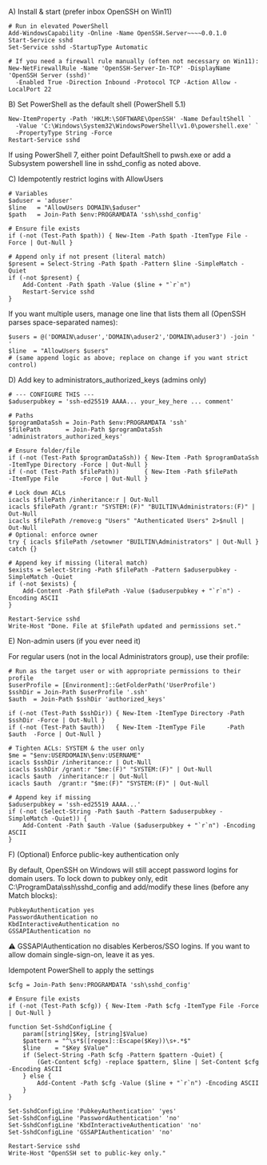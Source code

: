 A) Install & start (prefer inbox OpenSSH on Win11)

```
# Run in elevated PowerShell
Add-WindowsCapability -Online -Name OpenSSH.Server~~~~0.0.1.0
Start-Service sshd
Set-Service sshd -StartupType Automatic

# If you need a firewall rule manually (often not necessary on Win11):
New-NetFirewallRule -Name 'OpenSSH-Server-In-TCP' -DisplayName 'OpenSSH Server (sshd)'
  -Enabled True -Direction Inbound -Protocol TCP -Action Allow -LocalPort 22
```

B) Set PowerShell as the default shell (PowerShell 5.1)
```
New-ItemProperty -Path 'HKLM:\SOFTWARE\OpenSSH' -Name DefaultShell `
  -Value 'C:\Windows\System32\WindowsPowerShell\v1.0\powershell.exe' `
  -PropertyType String -Force
Restart-Service sshd
```

If using PowerShell 7, either point DefaultShell to pwsh.exe or add a Subsystem powershell line in sshd_config as noted above.

C) Idempotently restrict logins with AllowUsers
```
# Variables
$aduser = 'aduser'
$line   = "AllowUsers DOMAIN\$aduser"
$path   = Join-Path $env:PROGRAMDATA 'ssh\sshd_config'

# Ensure file exists
if (-not (Test-Path $path)) { New-Item -Path $path -ItemType File -Force | Out-Null }

# Append only if not present (literal match)
$present = Select-String -Path $path -Pattern $line -SimpleMatch -Quiet
if (-not $present) {
    Add-Content -Path $path -Value ($line + "`r`n")
    Restart-Service sshd
}
```

If you want multiple users, manage one line that lists them all (OpenSSH parses space-separated names):
```
$users = @('DOMAIN\aduser','DOMAIN\aduser2','DOMAIN\aduser3') -join ' '
$line  = "AllowUsers $users"
# (same append logic as above; replace on change if you want strict control)
```

D) Add key to administrators_authorized_keys (admins only)
```
# --- CONFIGURE THIS ---
$aduserpubkey = 'ssh-ed25519 AAAA... your_key_here ... comment'

# Paths
$programDataSsh = Join-Path $env:PROGRAMDATA 'ssh'
$filePath       = Join-Path $programDataSsh 'administrators_authorized_keys'

# Ensure folder/file
if (-not (Test-Path $programDataSsh)) { New-Item -Path $programDataSsh -ItemType Directory -Force | Out-Null }
if (-not (Test-Path $filePath))       { New-Item -Path $filePath       -ItemType File      -Force | Out-Null }

# Lock down ACLs
icacls $filePath /inheritance:r | Out-Null
icacls $filePath /grant:r "SYSTEM:(F)" "BUILTIN\Administrators:(F)" | Out-Null
icacls $filePath /remove:g "Users" "Authenticated Users" 2>$null | Out-Null
# Optional: enforce owner
try { icacls $filePath /setowner "BUILTIN\Administrators" | Out-Null } catch {}

# Append key if missing (literal match)
$exists = Select-String -Path $filePath -Pattern $aduserpubkey -SimpleMatch -Quiet
if (-not $exists) {
    Add-Content -Path $filePath -Value ($aduserpubkey + "`r`n") -Encoding ASCII
}

Restart-Service sshd
Write-Host "Done. File at $filePath updated and permissions set."
```

E) Non-admin users (if you ever need it)

For regular users (not in the local Administrators group), use their profile:
```
# Run as the target user or with appropriate permissions to their profile
$userProfile = [Environment]::GetFolderPath('UserProfile')
$sshDir = Join-Path $userProfile '.ssh'
$auth  = Join-Path $sshDir 'authorized_keys'

if (-not (Test-Path $sshDir)) { New-Item -ItemType Directory -Path $sshDir -Force | Out-Null }
if (-not (Test-Path $auth))   { New-Item -ItemType File      -Path $auth  -Force | Out-Null }

# Tighten ACLs: SYSTEM & the user only
$me = "$env:USERDOMAIN\$env:USERNAME"
icacls $sshDir /inheritance:r | Out-Null
icacls $sshDir /grant:r "$me:(F)" "SYSTEM:(F)" | Out-Null
icacls $auth  /inheritance:r | Out-Null
icacls $auth  /grant:r "$me:(F)" "SYSTEM:(F)" | Out-Null

# Append key if missing
$aduserpubkey = 'ssh-ed25519 AAAA...'
if (-not (Select-String -Path $auth -Pattern $aduserpubkey -SimpleMatch -Quiet)) {
    Add-Content -Path $auth -Value ($aduserpubkey + "`r`n") -Encoding ASCII
}
```

F) (Optional) Enforce public-key authentication only

By default, OpenSSH on Windows will still accept password logins for domain users. To lock down to pubkey only, edit C:\ProgramData\ssh\sshd_config and add/modify these lines (before any Match blocks):
```
PubkeyAuthentication yes
PasswordAuthentication no
KbdInteractiveAuthentication no
GSSAPIAuthentication no
```
⚠️ GSSAPIAuthentication no disables Kerberos/SSO logins. If you want to allow domain single-sign-on, leave it as yes.

Idempotent PowerShell to apply the settings
```
$cfg = Join-Path $env:PROGRAMDATA 'ssh\sshd_config'

# Ensure file exists
if (-not (Test-Path $cfg)) { New-Item -Path $cfg -ItemType File -Force | Out-Null }

function Set-SshdConfigLine {
    param([string]$Key, [string]$Value)
    $pattern = "^\s*$([regex]::Escape($Key))\s+.*$"
    $line    = "$Key $Value"
    if (Select-String -Path $cfg -Pattern $pattern -Quiet) {
        (Get-Content $cfg) -replace $pattern, $line | Set-Content $cfg -Encoding ASCII
    } else {
        Add-Content -Path $cfg -Value ($line + "`r`n") -Encoding ASCII
    }
}

Set-SshdConfigLine 'PubkeyAuthentication' 'yes'
Set-SshdConfigLine 'PasswordAuthentication' 'no'
Set-SshdConfigLine 'KbdInteractiveAuthentication' 'no'
Set-SshdConfigLine 'GSSAPIAuthentication' 'no'

Restart-Service sshd
Write-Host "OpenSSH set to public-key only."
```

